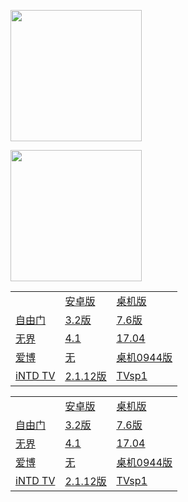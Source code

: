 


<img src="https://github.com/gofun72/telove/blob/master/img/soft/2018-01-29_%E7%84%A1%E7%95%8C%E5%AE%89%E5%8D%93.jpg" width="210"></a>
<a href="https://github.com/gofun72/telove/blob/master/soft/wujieliulan_android_4.1_20171123.zip?raw=true">


<img src="https://github.com/gofun72/telove/blob/master/img/soft/2018-01-%E7%84%A1%E7%95%8C%E6%A1%8C%E6%A9%9F.jpg" width="210"></a>
<a href="https://github.com/gofun72/telove/blob/master/soft/u1704.zip?raw=true">






<table border="0" width="60%" align="center" bordercolor="gold">
  
<tr>
	<td></td>
	<td>安卓版</td>
	<td>桌机版</td>
</tr>

<tr>
	<td>自由门</td>
	<td><a href="https://github.com/gofun72/telove/blob/master/soft/zi_you_men_android_3.2.zip?raw=true">3.2版</a></a></td>
	<td><a href="https://github.com/gofun72/telove/blob/master/soft/zi_you_men_7.64_(0109)_desktop.zip?raw=true">7.6版</a></a></td>
	
</tr>

<tr>
	<td>无界</td>
	<td><a href="https://github.com/gofun72/telove/blob/master/soft/wujieliulan_android_4.1_20171123.zip?raw=true">4.1</a></td>
	<td><a href="https://github.com/gofun72/telove/blob/master/soft/u1704.zip?raw=true">17.04</a></a></td>
	
</tr>

<tr>
	<td>爱博</td>
	<td>无</td>
	<td><a href="https://github.com/gofun72/telove/blob/master/soft/Green_iPPOTV.exe?raw=true">桌机0944版</a></a></td>
	
</tr>

<tr>
	<td>iNTD TV</td>
	<td><a href="https://github.com/gofun72/telove/blob/master/soft/iNTD_TV.apk?raw=true">2.1.12版</a></a></td>
	<td><a href="https://github.com/gofun72/telove/blob/master/soft/iNTD_TVsp1.apk?raw=true">TVsp1</a></td>
	
</tr>

</table>
 
 
 
 
 
 
 
 
 
 
 
 
 
 
 <table border="0" width="60%" align="center" bordercolor="gold">
  
<tr>
	<td></td>
	<td>安卓版</td>
	<td>桌机版</td>
</tr>

<tr>
	<td>自由门</td>
	<td><a href="https://github.com/gofun72/telove/blob/master/soft/zi_you_men_android_3.2.zip?raw=true">3.2版</a></a></td>
	<td><a href="https://github.com/gofun72/telove/blob/master/soft/zi_you_men_7.64_(0109)_desktop.zip?raw=true">7.6版</a></a></td>
	
</tr>

<tr>
	<td>无界</td>
	<td><a href="https://github.com/gofun72/telove/blob/master/soft/wujieliulan_android_4.1_20171123.zip?raw=true">4.1</a></td>
	<td><a href="https://github.com/gofun72/telove/blob/master/soft/u1704.zip?raw=true">17.04</a></a></td>
	
</tr>

<tr>
	<td>爱博</td>
	<td>无</td>
	<td><a href="https://github.com/gofun72/telove/blob/master/soft/Green_iPPOTV.exe?raw=true">桌机0944版</a></a></td>
	
</tr>

<tr>
	<td>iNTD TV</td>
	<td><a href="https://github.com/gofun72/telove/blob/master/soft/iNTD_TV.apk?raw=true">2.1.12版</a></a></td>
	<td><a href="https://github.com/gofun72/telove/blob/master/soft/iNTD_TVsp1.apk?raw=true">TVsp1</a></td>
	
</tr>

</table>
</tr>

</table>
